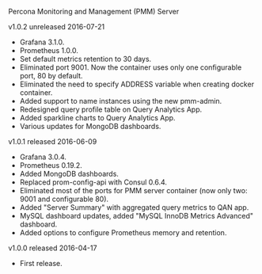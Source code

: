 Percona Monitoring and Management (PMM) Server

v1.0.2 unreleased 2016-07-21

* Grafana 3.1.0.
* Prometheus 1.0.0.
* Set default metrics retention to 30 days.
* Eliminated port 9001. Now the container uses only one configurable port, 80 by default.
* Eliminated the need to specify ADDRESS variable when creating docker container.
* Added support to name instances using the new pmm-admin.
* Redesigned query profile table on Query Analytics App.
* Added sparkline charts to Query Analytics App.
* Various updates for MongoDB dashboards.

v1.0.1 released 2016-06-09

* Grafana 3.0.4.
* Prometheus 0.19.2.
* Added MongoDB dashboards.
* Replaced prom-config-api with Consul 0.6.4.
* Eliminated most of the ports for PMM server container (now only two: 9001 and configurable 80).
* Added "Server Summary" with aggregated query metrics to QAN app.
* MySQL dashboard updates, added "MySQL InnoDB Metrics Advanced" dashboard.
* Added options to configure Prometheus memory and retention.

v1.0.0 released 2016-04-17

* First release.
